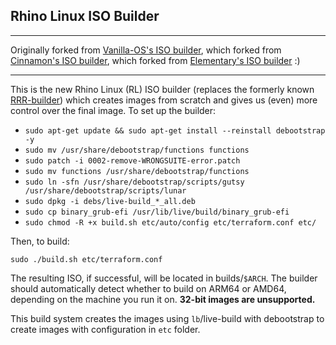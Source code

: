## Rhino Linux ISO Builder

---
Originally forked from [Vanilla-OS's ISO builder](https://github.com/Vanilla-OS/live-iso), which forked from [Cinnamon's ISO builder](https://github.com/ubuntucinnamon/iso-builder-devel), which forked from [Elementary's ISO builder](https://github.com/elementary/os) :) 

---

This is the new Rhino Linux (RL) ISO builder (replaces the formerly known [RRR-builder](https://github.com/rollingrhinoremix/RRR-builder)) which creates images from scratch and gives us (even) more control over the final image. To set up the builder:

- `sudo apt-get update && sudo apt-get install --reinstall debootstrap -y`
- `sudo mv /usr/share/debootstrap/functions functions`
- `sudo patch -i 0002-remove-WRONGSUITE-error.patch`
- `sudo mv functions /usr/share/debootstrap/functions`
- `sudo ln -sfn /usr/share/debootstrap/scripts/gutsy /usr/share/debootstrap/scripts/lunar`
- `sudo dpkg -i debs/live-build_*_all.deb`
- `sudo cp binary_grub-efi /usr/lib/live/build/binary_grub-efi`
- `sudo chmod -R +x build.sh etc/auto/config etc/terraform.conf etc/`

Then, to build: 

`sudo ./build.sh etc/terraform.conf`

The resulting ISO, if successful, will be located in builds/`$ARCH`. The builder should automatically detect whether to build on ARM64 or AMD64, depending on the machine you run it on. **32-bit images are unsupported.**

This build system creates the images using `lb`/live-build with debootstrap to create images with configuration in `etc` folder.
